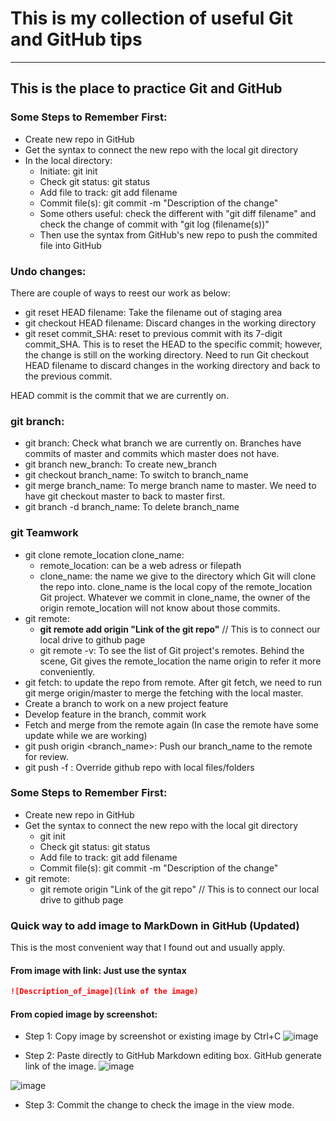 # This is my collection of useful Git and GitHub tips
---
This is the place to practice Git and GitHub
---
### Some Steps to Remember First:
- Create new repo in GitHub
- Get the syntax to connect the new repo with the local git directory
- In the local directory:
  - Initiate: git init
  - Check git status: git status
  - Add file to track: git add filename
  - Commit file(s): git commit -m "Description of the change"
  - Some others useful: check the different with "git diff filename" and check the change of commit with "git log (filename(s))"
  - Then use the syntax from GitHub's new repo to push the commited file into GitHub

### Undo changes:
There are couple of ways to reest our work as below:
- git reset HEAD filename: Take the filename out of staging area
- git checkout HEAD filename: Discard changes in the working directory
- git reset commit_SHA: reset to previous commit with its 7-digit commit_SHA. This is to reset the HEAD to the specific commit; however, the change is still on the working directory. Need to run Git checkout HEAD filename to discard changes in the working directory and back to the previous commit.

HEAD commit is the commit that we are currently on.

### git branch:
- git branch: Check what branch we are currently on. Branches have commits of master and commits which master does not have.
- git branch new_branch: To create new_branch
- git checkout branch_name: To switch to branch_name
- git merge branch_name: To merge branch name to master. We need to have git checkout master to back to master first.
- git branch -d branch_name: To delete branch_name

### git Teamwork
- git clone remote_location clone_name:
  - remote_location: can be a web adress or filepath
  - clone_name: the name we give to the directory which Git will clone the repo into. clone_name is the local copy of the remote_location Git project. Whatever we commit in clone_name, the owner of the origin remote_location will not know about those commits.
- git remote:
  - **git remote add origin "Link of the git repo"** // This is to connect our local drive to github page
  - git remote -v: To see the list of Git project's remotes. Behind the scene, Git gives the remote_location the name origin to refer it more conveniently.
- git fetch: to update the repo from remote. After git fetch, we need to run git merge origin/master to merge the fetching with the local master.
- Create a branch to work on a new project feature
- Develop feature in the branch, commit work
- Fetch and merge from the remote again (In case the remote have some update while we are working)
- git push origin <branch_name>: Push our branch_name to the remote for review.
- git push -f <remote> <branch>: Override github repo with local files/folders

### Some Steps to Remember First:
- Create new repo in GitHub
- Get the syntax to connect the new repo with the local git directory
  - git init
  - Check git status: git status
  - Add file to track: git add filename
  - Commit file(s): git commit -m "Description of the change"
- git remote:
  - git remote origin "Link of the git repo" // This is to connect our local drive to github page

 ### Quick way to add image to MarkDown in GitHub (Updated)
 This is the most convenient way that I found out and usually apply.
  
#### From image with link: Just use the syntax
  ```Markdown
  ![Description_of_image](link of the image)
  ```
  
#### From copied image by screenshot:
  - Step 1: Copy image by screenshot or existing image by Ctrl+C
  ![image](https://user-images.githubusercontent.com/79841341/126900398-bae03ca7-2984-4ee1-ad1c-d9e32966571c.png)
  
  - Step 2: Paste directly to GitHub Markdown editing box. GitHub generate link of the image.
  ![image](https://user-images.githubusercontent.com/79841341/126900413-b10512d1-fdb2-4d0f-be0d-17bdad168aa1.png)
  
  ![image](https://user-images.githubusercontent.com/79841341/126900503-2f0b9f0d-9417-46c3-8dc7-890db08fdcc4.png)
  
  - Step 3: Commit the change to check the image in the view mode.
  

